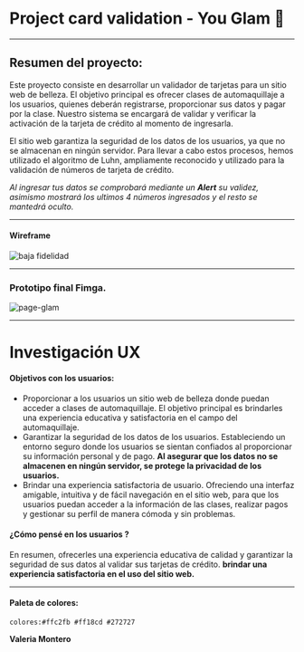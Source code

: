 
# Project card validation - You Glam 💄

------------
## Resumen del proyecto:
 Este proyecto consiste en desarrollar un validador de tarjetas para un sitio web de belleza. El objetivo principal es ofrecer clases de automaquillaje a los usuarios, quienes deberán registrarse, proporcionar sus datos y pagar por la clase. Nuestro sistema se encargará de validar y verificar la activación de la tarjeta de crédito al momento de ingresarla.

El sitio web garantiza la seguridad de los datos de los usuarios, ya que no se almacenan en ningún servidor. Para llevar a cabo estos procesos, hemos utilizado el algoritmo de Luhn, ampliamente reconocido y utilizado para la validación de números de tarjeta de crédito.

*Al ingresar tus datos se comprobará mediante un  **Alert** su validez, asimismo mostrará los ultimos 4 números ingresados y el resto se mantedrá oculto.*

------------

#### Wireframe

![baja fidelidad](https://github.com/Valmontx/githuvalmontx/assets/108588943/504d0170-0796-4969-b925-5fea2a02a54e)

------------
### Prototipo final Fimga.
![page-glam](https://github.com/Valmontx/githuvalmontx/assets/108588943/11b5a39e-e811-47c5-9a23-f57519330233)

------------

# Investigación UX 

####  Objetivos con los usuarios:
- Proporcionar a los usuarios un sitio web de belleza donde puedan acceder a clases de automaquillaje. El objetivo principal es brindarles una experiencia educativa y satisfactoria en el campo del automaquillaje.
- Garantizar la seguridad de los datos de los usuarios. Estableciendo un entorno seguro donde los usuarios se sientan confiados al proporcionar su información personal y de pago. **Al asegurar que los datos no se almacenen en ningún servidor, se protege la privacidad de los usuarios.**
- Brindar una experiencia satisfactoria de usuario. Ofreciendo una interfaz amigable, intuitiva y de fácil navegación en el sitio web, para que los usuarios puedan acceder a la información de las clases, realizar pagos y gestionar su perfil de manera cómoda y sin problemas.

####  ¿Cómo pensé en los usuarios ?
En resumen, ofrecerles una experiencia educativa de calidad y garantizar la seguridad de sus datos al validar sus tarjetas de crédito.
    **brindar una experiencia satisfactoria en el uso del sitio web.**

------------

#### Paleta de colores: 
`colores:#ffc2fb #ff18cd #272727`

**Valeria Montero**







 
